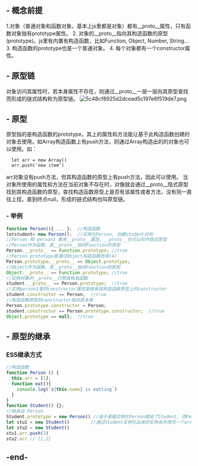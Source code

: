 ## - 概念前提
1.对象（普通对象和函数对象，基本上js里都是对象）都有__proto__属性，只有函数对象独有prototype属性。
2. 对象的__proto__指向其构造函数的原型(prototype)。js里有内置有构造函数，比如Function, Object, Number, String...
3. 构造函数的prototype也是一个普通对象。
4. 每个对象都有一个constructor属性。
## - 原型链
对象访问其属性时，若本身属性不存在，则通过__proto__一层一层向其原型查找而形成的链式结构称为原型链。
![5c48cf8925d2dcead5c197e6f519de7.png](1)
## - 原型
原型指的是构造函数的prototype，其上的属性和方法能让基于此构造函数创建的对象去使用。如Array构造函数上有push方法，则通过Array构造出的的对象也可以使用。如：
```
  let arr = new Array()
  arr.push('new item')
```
arr对象没有push方法，但其构造函数的原型上有push方法，因此可以使用。
当对象所使用的属性和方法在当前对象不存在时，对像就会通过__proto__隐式原型找到其构造函数的原型，查找构造函数原型上是否有该属性或者方法，没有则一直往上找，直到终点null，形成的链式结构也叫原型链。
### - 举例
```javascript
function Person(){ ... };  //构造函数
letstudent= new Person();  //实例化Person, 创建student对旬
//Person 和 person1 都有__proto__属性，__proto__也可以叫作隐式原型
//Person作为函数，其__proto__指向Function的原型
Person.__proto__ == Function.prototype; //true
//Person.prototype是通过Object构造函数而来(4)
Person.prototype.__proto__ == Object.prototype;
//Object作为函数，其__proto__指向Function的原型
Object.__proto__ == Function.prototype; //true
//实例对象的__proto__只想其构造函数
student.__proto__ == Person.prototype;  //true
//实例person1里的constroctor属性是继承其构造函数原型上的constructor
student.constructor == Person;  //true
//构造函数原型的constructor指向其本身
Person.prototype.constructor = Person;
student.constructor == Person.prototype.constructor;  //true
Object.prototype == null;  //true
```
## - 原型的继承
### ES5继承方式
```javascript
//构造函数
function Person () {
  this.arr = [1];
  function eat(){
    console.log(`${this.name} is eatting`)
  }
}
function Student() {};
//继承自 Person
Student.prototype = new Person() //由于直接实例化Person赋给了Student, 而Person里有引用对象arr，
let stu1 = new Student()        //通过Student实例化出来的实例会共用同一个arr
let stu2 = new Student()
stu1.arr.push(2)
stu2.arr // [1,2]
```
## -end-
